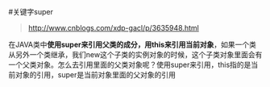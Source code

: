 #关键字super

> http://www.cnblogs.com/xdp-gacl/p/3635948.html

在JAVA类中**使用super来引用父类的成分，用this来引用当前对象**，如果一个类从另外一个类继承，我们new这个子类的实例对象的时候，这个子类对象里面会有一个父类对象。怎么去引用里面的父类对象呢？使用super来引用，this指的是当前对象的引用，super是当前对象里面的父对象的引用